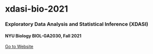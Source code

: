 # xdasi-bio-2021

### Exploratory Data Analysis and Statistical Inference (XDASI)

#### NYU Biology BIOL-GA2030, Fall 2021

[Go to Website](https://kriscgun.github.io/xdasi-bio-2021/)
